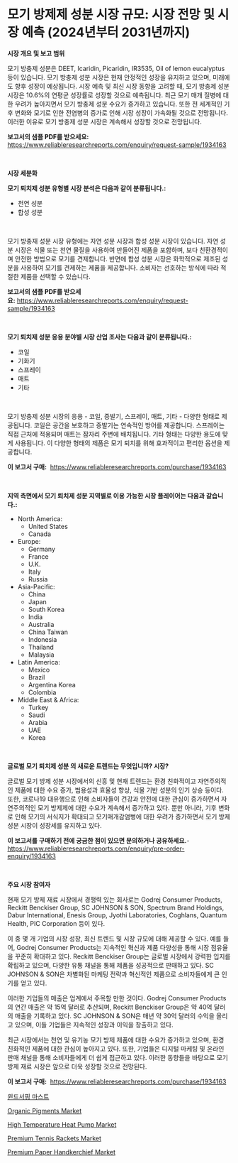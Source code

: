 <p><h1>모기 방제제 성분 시장 규모: 시장 전망 및 시장 예측 (2024년부터 2031년까지)</h1></p><p><strong>시장 개요 및 보고 범위</strong></p>
<p><p>모기 방충제 성분은 DEET, Icaridin, Picaridin, IR3535, Oil of lemon eucalyptus 등이 있습니다. 모기 방충제 성분 시장은 현재 안정적인 성장을 유지하고 있으며, 미래에도 향후 성장이 예상됩니다. 시장 예측 및 최신 시장 동향을 고려할 때, 모기 방충제 성분 시장은 10.6%의 연평균 성장률로 성장할 것으로 예측됩니다. 최근 모기 매개 질병에 대한 우려가 높아지면서 모기 방충제 성분 수요가 증가하고 있습니다. 또한 전 세계적인 기후 변화와 모기로 인한 전염병의 증가로 인해 시장 성장이 가속화될 것으로 전망됩니다. 이러한 이유로 모기 방충제 성분 시장은 계속해서 성장할 것으로 전망됩니다.</p></p>
<p><strong>보고서의 샘플 PDF를 받으세요:</strong> <a href="https://www.reliableresearchreports.com/enquiry/request-sample/1934163">https://www.reliableresearchreports.com/enquiry/request-sample/1934163</a></p>
<p>&nbsp;</p>
<p><strong>시장 세분화</strong></p>
<p><strong>모기 퇴치제 성분 유형별 시장 분석은 다음과 같이 분류됩니다.:</strong></p>
<p><ul><li>천연 성분</li><li>합성 성분</li></ul></p>
<p>&nbsp;</p>
<p><p>모기 방충재 성분 시장 유형에는 자연 성분 시장과 합성 성분 시장이 있습니다. 자연 성분 시장은 식물 또는 천연 물질을 사용하여 만들어진 제품을 포함하며, 보다 친환경적이며 안전한 방법으로 모기를 견제합니다. 반면에 합성 성분 시장은 화학적으로 제조된 성분을 사용하여 모기를 견제하는 제품을 제공합니다. 소비자는 선호하는 방식에 따라 적절한 제품을 선택할 수 있습니다.</p></p>
<p><strong>보고서의 샘플 PDF를 받으세요:</strong>&nbsp;<a href="https://www.reliableresearchreports.com/enquiry/request-sample/1934163">https://www.reliableresearchreports.com/enquiry/request-sample/1934163</a></p>
<p>&nbsp;</p>
<p><strong> 모기 퇴치제 성분 응용 분야별 시장 산업 조사는 다음과 같이 분류됩니다.:</strong></p>
<p><ul><li>코일</li><li>기화기</li><li>스프레이</li><li>매트</li><li>기타</li></ul></p>
<p>&nbsp;</p>
<p><p>모기 방충제 성분 시장의 응용 - 코일, 증발기, 스프레이, 매트, 기타 - 다양한 형태로 제공됩니다. 코일은 공간을 보호하고 증발기는 연속적인 방어를 제공합니다. 스프레이는 직접 근처에 적용되며 매트는 잠자리 주변에 배치됩니다. 기타 형태는 다양한 용도에 맞게 사용됩니다. 이 다양한 형태의 제품은 모기 퇴치를 위해 효과적이고 편리한 옵션을 제공합니다.</p></p>
<p><strong>이 보고서 구매:</strong>&nbsp; <a href="https://www.reliableresearchreports.com/purchase/1934163">https://www.reliableresearchreports.com/purchase/1934163</a></p>
<p>&nbsp;</p>
<p><strong>지역 측면에서 모기 퇴치제 성분 지역별로 이용 가능한 시장 플레이어는 다음과 같습니다.:</strong></p>
<p><ul>
    <li>
        North America:
        <ul>
            <li>United States</li>
            <li>Canada</li>
        </ul>
    </li>
    <li>
        Europe:
        <ul>
            <li>Germany</li>
            <li>France</li>
            <li>U.K.</li>
            <li>Italy</li>
            <li>Russia</li>
        </ul>
    </li>
    <li>
        Asia-Pacific:
        <ul>
            <li>China</li>
            <li>Japan</li>
            <li>South Korea</li>
            <li>India</li>
            <li>Australia</li>
            <li>China Taiwan</li>
            <li>Indonesia</li>
            <li>Thailand</li>
            <li>Malaysia</li>
        </ul>
    </li>
    <li>
        Latin America:
        <ul>
            <li>Mexico</li>
            <li>Brazil</li>
            <li>Argentina Korea</li>
            <li>Colombia</li>
        </ul>
    </li>
    <li>
        Middle East & Africa:
        <ul>
            <li>Turkey</li>
            <li>Saudi</li>
            <li>Arabia</li>
            <li>UAE</li>
            <li>Korea</li>
        </ul>
    </li>
    </ul></p>
<p>&nbsp;</p>
<p><strong>글로벌 모기 퇴치제 성분 의 새로운 트렌드는 무엇입니까? 시장?</strong></p>
<p><p>글로벌 모기 방제 성분 시장에서의 신흥 및 현재 트렌드는 환경 친화적이고 자연주의적인 제품에 대한 수요 증가, 범용성과 효율성 향상, 식물 기반 성분의 인기 상승 등이다. 또한, 코로나19 대유행으로 인해 소비자들이 건강과 안전에 대한 관심이 증가하면서 자연주의적인 모기 방제제에 대한 수요가 계속해서 증가하고 있다. 뿐만 아니라, 기후 변화로 인해 모기의 서식지가 확대되고 모기매개감염병에 대한 우려가 증가하면서 모기 방제 성분 시장이 성장세를 유지하고 있다.</p></p>
<p><strong>이 보고서를 구매하기 전에 궁금한 점이 있으면 문의하거나 공유하세요.</strong>- <a href="https://www.reliableresearchreports.com/enquiry/pre-order-enquiry/1934163">https://www.reliableresearchreports.com/enquiry/pre-order-enquiry/1934163</a></p>
<p>&nbsp;</p>
<p><strong>주요 시장 참여자</strong></p>
<p><p>현재 모기 방제 재료 시장에서 경쟁력 있는 회사로는 Godrej Consumer Products, Reckitt Benckiser Group, SC JOHNSON & SON, Spectrum Brand Holdings, Dabur International, Enesis Group, Jyothi Laboratories, Coghlans, Quantum Health, PIC Corporation 등이 있다.</p><p>이 중 몇 개 기업의 시장 성장, 최신 트렌드 및 시장 규모에 대해 제공할 수 있다. 예를 들어, Godrej Consumer Products는 지속적인 혁신과 제품 다양성을 통해 시장 점유율을 꾸준히 확대하고 있다. Reckitt Benckiser Group는 글로벌 시장에서 강력한 입지를 확립하고 있으며, 다양한 유통 채널을 통해 제품을 성공적으로 판매하고 있다. SC JOHNSON & SON은 차별화된 마케팅 전략과 혁신적인 제품으로 소비자들에게 큰 인기를 얻고 있다.</p><p>이러한 기업들의 매출은 업계에서 주목할 만한 것이다. Godrej Consumer Products의 연간 매출은 약 15억 달러로 추산되며, Reckitt Benckiser Group은 약 40억 달러의 매출을 기록하고 있다. SC JOHNSON & SON은 매년 약 30억 달러의 수익을 올리고 있으며, 이들 기업들은 지속적인 성장과 이익을 창출하고 있다.</p><p>최근 시장에서는 천연 및 유기농 모기 방제 제품에 대한 수요가 증가하고 있으며, 환경 친화적인 제품에 대한 관심이 높아지고 있다. 또한, 기업들은 디지털 마케팅 및 온라인 판매 채널을 통해 소비자들에게 더 쉽게 접근하고 있다. 이러한 동향들을 바탕으로 모기 방제 재료 시장은 앞으로 더욱 성장할 것으로 전망된다.</p></p>
<p><strong>이 보고서 구매:</strong>&nbsp;&nbsp;<a href="https://www.reliableresearchreports.com/purchase/1934163">https://www.reliableresearchreports.com/purchase/1934163</a></p>
<p><p><a href="https://medium.com/@christorpherpfannerstill5436/%EC%9C%88%EB%93%9C%EC%84%9C%ED%95%91-%EB%A7%89%EB%8C%80-%EC%8B%9C%EC%9E%A5-%EB%A9%94%ED%8A%B8%EB%A6%AD%EC%8A%A4-%ED%95%B4%EB%8F%85-%EC%8B%9C%EC%9E%A5-%EC%A0%90%EC%9C%A0%EC%9C%A8-%ED%8A%B8%EB%A0%8C%EB%93%9C-%EB%B0%8F-%EC%84%B1%EC%9E%A5-%ED%8C%A8%ED%84%B4-05055cf24144">윈드서핑 마스트</a></p><p><a href="https://gratis-rainforest-2ca.notion.site/Organic-Pigments-Market-Research-Report-Provides-Critical-Insights-that-can-help-Shape-Business-Deve-e076d29bd14d423096410681368c7804">Organic Pigments Market</a></p><p><a href="https://view.publitas.com/reportprime-1/high-temperature-heat-pump-market-with-the-goal-of-estimating-the-market-size-and-future-growth-potential-of-various-market-segments-based-on-component-applications-end-user-and-region/">High Temperature Heat Pump Market</a></p><p><a href="https://github.com/mancsybtousav/Market-Research-Report-List-1/blob/main/premium-tennis-rackets-market.md">Premium Tennis Rackets Market</a></p><p><a href="https://github.com/josesg55/Market-Research-Report-List-2/blob/main/premium-paper-handkerchief-market.md">Premium Paper Handkerchief Market</a></p></p>
